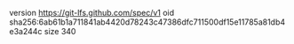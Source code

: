 version https://git-lfs.github.com/spec/v1
oid sha256:6ab61b1a711841ab4420d78243c47386dfc711500df15e11785a81db4e3a244c
size 340
